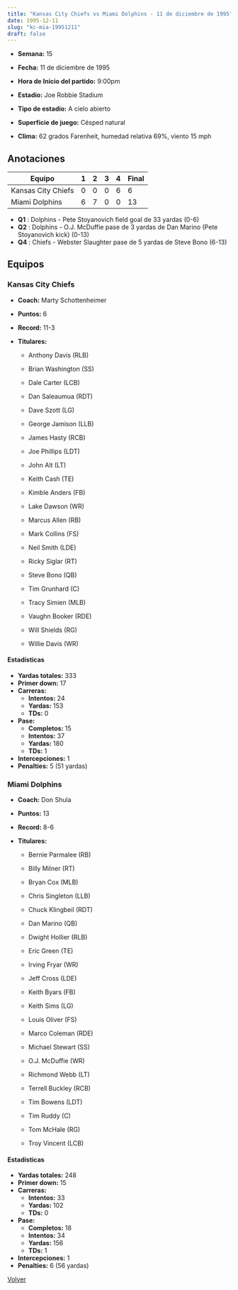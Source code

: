```yaml
---
title: "Kansas City Chiefs vs Miami Dolphins - 11 de diciembre de 1995"
date: 1995-12-11
slug: "kc-mia-19951211"
draft: false
---
```


* **Semana:** 15
* **Fecha:** 11 de diciembre de 1995

* **Hora de Inicio del partido:** 9:00pm
* **Estadio:** Joe Robbie Stadium
* **Tipo de estadio:** A cielo abierto
* **Superficie de juego:** Césped natural
* **Clima:** 62 grados Farenheit, humedad relativa 69%, viento 15 mph





## Anotaciones
| Equipo | 1 | 2 | 3 | 4 | Final |
|--------|---|---|---|---|-------|
| Kansas City Chiefs  | 0 | 0 | 0 | 6  | 6 |
| Miami Dolphins  | 6 | 7 | 0 | 0  | 13 |
* **Q1** : Dolphins - Pete Stoyanovich field goal de 33 yardas (0-6)
* **Q2** : Dolphins - O.J. McDuffie pase de 3 yardas de Dan Marino (Pete Stoyanovich kick) (0-13)
* **Q4** : Chiefs - Webster Slaughter pase de 5 yardas de Steve Bono (6-13)


## Equipos


### Kansas City Chiefs
* **Coach:** Marty Schottenheimer
* **Puntos:** 6
* **Record:** 11-3
* **Titulares:** 

  * Anthony Davis (RLB) 

  * Brian Washington (SS) 

  * Dale Carter (LCB) 

  * Dan Saleaumua (RDT) 

  * Dave Szott (LG) 

  * George Jamison (LLB) 

  * James Hasty (RCB) 

  * Joe Phillips (LDT) 

  * John Alt (LT) 

  * Keith Cash (TE) 

  * Kimble Anders (FB) 

  * Lake Dawson (WR) 

  * Marcus Allen (RB) 

  * Mark Collins (FS) 

  * Neil Smith (LDE) 

  * Ricky Siglar (RT) 

  * Steve Bono (QB) 

  * Tim Grunhard (C) 

  * Tracy Simien (MLB) 

  * Vaughn Booker (RDE) 

  * Will Shields (RG) 

  * Willie Davis (WR) 

#### Estadísticas
* **Yardas totales:** 333
* **Primer down:** 17
* **Carreras:**
  * **Intentos:** 24
  * **Yardas:** 153
  * **TDs:** 0
* **Pase:**
  * **Completos:** 15
  * **Intentos:** 37
  * **Yardas:** 180
  * **TDs:** 1
* **Intercepciones:** 1
* **Penalties:** 5 (51 yardas)

### Miami Dolphins
* **Coach:** Don Shula
* **Puntos:** 13
* **Record:** 8-6
* **Titulares:** 

  * Bernie Parmalee (RB) 

  * Billy Milner (RT) 

  * Bryan Cox (MLB) 

  * Chris Singleton (LLB) 

  * Chuck Klingbeil (RDT) 

  * Dan Marino (QB) 

  * Dwight Hollier (RLB) 

  * Eric Green (TE) 

  * Irving Fryar (WR) 

  * Jeff Cross (LDE) 

  * Keith Byars (FB) 

  * Keith Sims (LG) 

  * Louis Oliver (FS) 

  * Marco Coleman (RDE) 

  * Michael Stewart (SS) 

  * O.J. McDuffie (WR) 

  * Richmond Webb (LT) 

  * Terrell Buckley (RCB) 

  * Tim Bowens (LDT) 

  * Tim Ruddy (C) 

  * Tom McHale (RG) 

  * Troy Vincent (LCB) 

#### Estadísticas
* **Yardas totales:** 248
* **Primer down:** 15
* **Carreras:**
  * **Intentos:** 33
  * **Yardas:** 102
  * **TDs:** 0
* **Pase:**
  * **Completos:** 18
  * **Intentos:** 34
  * **Yardas:** 156
  * **TDs:** 1
* **Intercepciones:** 1
* **Penalties:** 6 (56 yardas)


[Volver](/historia/1995)
